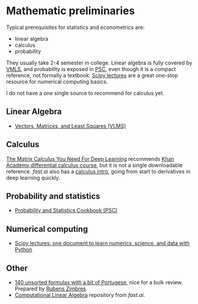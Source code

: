 Mathematic preliminaries
========================

Typical prerequisites for statistics and econometrics are:

- linear algebra 
- calculus 
- probability

They usually take 2-4 semester in college. Linear algebra is fully covered by 
[VMLS][VMLS], and probability is exposed in [PSC][PSC], even though it is a compact reference, not formally a textbook. [Scipy lectures][Sci] are a great one-stop resource for numerical computing basics.

I do not have a one single source to recommend for calculus yet. 

Linear Algebra
--------------

- [Vectors, Matrices, and Least Squares (VLMS)][VMLS]

[VMLS]: http://vmls-book.stanford.edu


<!--

TODO: Another motivational book on linear algebra - from Moscow Programmers Club.

-->


Calculus
--------

[The Matrix Calculus You Need For Deep Learning](https://arxiv.org/abs/1802.01528) 
recommends [Khan Academy differential calculus course](https://www.khanacademy.org/math/differential-calculus), but it is not a single downloadable reference. *fast.ai*
also has a [calculus intro](http://wiki.fast.ai/index.php/Calculus_for_Deep_Learning), 
going from start to derivatives in deep learning quickly.


Probability and statistics
--------------------------

- [Probability and Statistics Cookbook (PSC)][PSC]

[PSC]: http://pages.cs.wisc.edu/~tdw/files/cookbook-en.pd


Numerical computing
--------------------

- [Scipy lectures: one document to learn numerics, science, and data with Python][Sci]

[Sci]: http://www.scipy-lectures.org


Other
-----

- [140 unsorted formulas with a bit of Portugese](https://drive.google.com/file/d/0B0RLknmL54khQlhGUzFUWEtncTA/view), nice for a bulk review. Prepared by [Rubens Zimbres](https://github.com/RubensZimbres).
- [Computational Linear Algebra](https://github.com/fastai/numerical-linear-algebra) repository from *fast.ai*.

